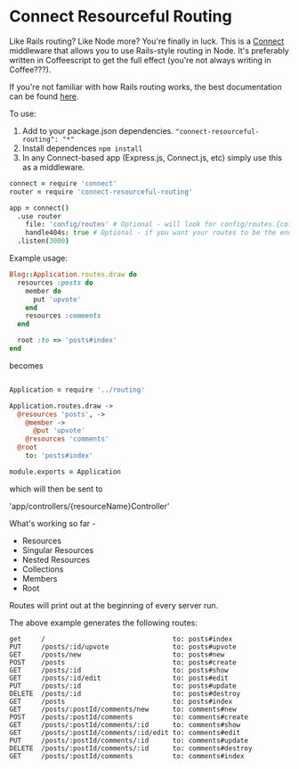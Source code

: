 # Connect Resourceful Routing

Like Rails routing? Like Node more? You're finally in luck. This is a
[Connect]( http://www.senchalabs.org/connect/ ) middleware that allows you to use
Rails-style routing in Node. It's preferably written in Coffeescript to get the
full effect (you're not always writing in Coffee???).

If you're not familiar with how Rails routing works, the best documentation can be found [here]( http://guides.rubyonrails.org/routing.html ).


To use:

1. Add to your package.json dependencies. `"connect-resourceful-routing": "*"`
2. Install dependences `npm install`
3. In any Connect-based app (Express.js, Connect.js, etc) simply use this as a middleware.

```coffeescript
connect = require 'connect'
router = require 'connect-resourceful-routing'

app = connect()
  .use router
    file: 'config/routes' # Optional - will look for config/routes.{coffee/js} by default.
    handle404s: true # Optional - if you want your routes to be the end of the chain, use this. If you do use this, make sure you put this as the LAST middleware. Otherwise it will eat things like static assets and any other middleware.
  .listen(3000)
```

Example usage:

```ruby
Blog::Application.routes.draw do
  resources :posts do
    member do
      put 'upvote'
    end
    resources :comments
  end

  root :to => 'posts#index'
end
```

becomes


```coffeescript

Application = require '../routing'

Application.routes.draw ->
  @resources 'posts', ->
    @member ->
      @put 'upvote'
    @resources 'comments'
  @root
    to: 'posts#index'

module.exports = Application
```

which will then be sent to

'app/controllers/{resourceName}Controller'


What's working so far -

* Resources
* Singular Resources
* Nested Resources
* Collections
* Members
* Root

Routes will print out at the beginning of every server run.

The above example generates the following routes:

```
get     /                                to: posts#index
PUT     /posts/:id/upvote                to: posts#upvote
GET     /posts/new                       to: posts#new
POST    /posts                           to: posts#create
GET     /posts/:id                       to: posts#show
GET     /posts/:id/edit                  to: posts#edit
PUT     /posts/:id                       to: posts#update
DELETE  /posts/:id                       to: posts#destroy
GET     /posts                           to: posts#index
GET     /posts/:postId/comments/new      to: comments#new
POST    /posts/:postId/comments          to: comments#create
GET     /posts/:postId/comments/:id      to: comments#show
GET     /posts/:postId/comments/:id/edit to: comments#edit
PUT     /posts/:postId/comments/:id      to: comments#update
DELETE  /posts/:postId/comments/:id      to: comments#destroy
GET     /posts/:postId/comments          to: comments#index
```
